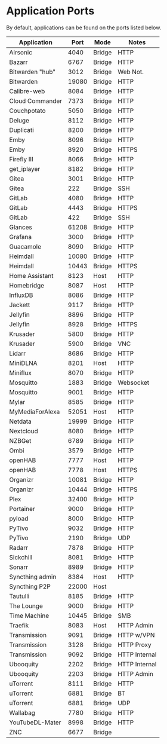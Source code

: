 # Application Ports

By default, applications can be found on the ports listed below.

| Application | Port | Mode | Notes
|-----------------|---------|---------|--------------
| Airsonic        |	4040	| Bridge  | HTTP
| Bazarr          |	6767	| Bridge  | HTTP
| Bitwarden "hub" |	3012	| Bridge  | Web Not.
| Bitwarden       |	19080	| Bridge  | HTTP
| Calibre-web     |	8084	| Bridge  | HTTP
| Cloud Commander |	7373	| Bridge  | HTTP
| Couchpotato     |	5050	| Bridge  | HTTP
| Deluge          |	8112	| Bridge  | HTTP
| Duplicati       |	8200	| Bridge  | HTTP
| Emby            |	8096	| Bridge  | HTTP
| Emby            |	8920	| Bridge  | HTTPS
| Firefly III     |	8066	| Bridge  | HTTP
| get_iplayer     |	8182	| Bridge  | HTTP
| Gitea           |	3001	| Bridge  | HTTP
| Gitea           |	222	    | Bridge  | SSH
| GitLab          |	4080	| Bridge  | HTTP
| GitLab          |	4443	| Bridge  | HTTPS
| GitLab          |	422	    | Bridge  | SSH
| Glances         |	61208	| Bridge  | HTTP
| Grafana         |	3000	| Bridge  | HTTP
| Guacamole       |	8090	| Bridge  | HTTP
| Heimdall        |	10080	| Bridge  | HTTP
| Heimdall        |	10443	| Bridge  | HTTPS
| Home Assistant  |	8123	| Host	  | HTTP
| Homebridge      |	8087	| Host	  | HTTP
| InfluxDB        |8086	    | Bridge  | HTTP
| Jackett         |	9117	| Bridge  | HTTP
| Jellyfin        |	8896	| Bridge  | HTTP
| Jellyfin        |	8928	| Bridge  | HTTPS
| Krusader        |	5800	| Bridge  | HTTP
| Krusader        |	5900	| Bridge  | VNC
| Lidarr          |	8686	| Bridge  | HTTP
| MiniDLNA        |	8201	| Host	  | HTTP
| Miniflux        |	8070	| Bridge  | HTTP
| Mosquitto       |	1883	| Bridge  | Websocket
| Mosquitto       |	9001	| Bridge  | HTTP
| Mylar           |	8585	| Bridge  | HTTP
| MyMediaForAlexa |	52051	| Host	  | HTTP
| Netdata         |	19999	| Bridge  | HTTP
| Nextcloud       |	8080	| Bridge  | HTTP
| NZBGet          |	6789	| Bridge  | HTTP
| Ombi            |	3579	| Bridge  | HTTP
| openHAB         |	7777	| Host	  | HTTP
| openHAB         |	7778	| Host	  | HTTPS
| Organizr        |	10081	| Bridge  | HTTP
| Organizr        |	10444	| Bridge  | HTTPS
| Plex            |	32400	| Bridge  | HTTP
| Portainer       |	9000	| Bridge  | HTTP
| pyload          |	8000	| Bridge  | HTTP
| PyTivo          |	9032	| Bridge  | HTTP
| PyTivo          |	2190	| Bridge  | UDP
| Radarr          |	7878	| Bridge  | HTTP
| Sickchill       |	8081	| Bridge  | HTTP
| Sonarr          |	8989	| Bridge  | HTTP
| Syncthing admin |	8384	| Host	  | HTTP
| Syncthing P2P   |	22000	| Host	  |
| Tautulli        |	8185	| Bridge  | HTTP
| The Lounge      |	9000	| Bridge  | HTTP
| Time Machine    |	10445	| Bridge  | SMB
| Traefik         |	8083	| Host	  | HTTP Admin
| Transmission    |	9091	| Bridge  | HTTP w/VPN
| Transmission    |	3128	| Bridge  | HTTP Proxy
| Transmission    |	9092	| Bridge  | HTTP Internal
| Ubooquity       |	2202	| Bridge  | HTTP Internal
| Ubooquity       |	2203	| Bridge  | HTTP Admin
| uTorrent        |	8111	| Bridge  | HTTP
| uTorrent        |	6881	| Bridge  | BT
| uTorrent        |	6881	| Bridge  | UDP
| Wallabag        |	7780	| Bridge  | HTTP
| YouTubeDL-Mater |	8998	| Bridge  | HTTP
| ZNC             |	6677	| Bridge  |
